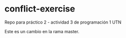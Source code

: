 # conflict-exercise
Repo para práctico 2 - actividad 3 de programación 1 UTN




Este es un cambio en la rama master.
